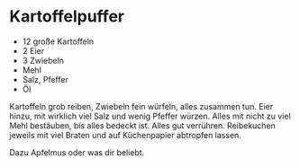 ﻿# Kartoffelpuffer

- 12 große Kartoffeln
- 2 Eier
- 3 Zwiebeln
- Mehl
- Salz, Pfeffer
- Öl

Kartoffeln grob reiben, Zwiebeln fein würfeln, alles zusammen tun.
Eier hinzu, mit wirklich viel Salz und wenig Pfeffer würzen.
Alles mit nicht zu viel Mehl bestäuben, bis alles bedeckt ist.
Alles gut verrühren.
Reibekuchen jeweils mit viel Braten und auf Küchenpapier abtropfen lassen.

Dazu Apfelmus oder was dir beliebt.
